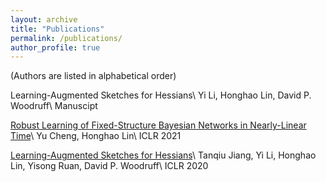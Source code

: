 ```yaml
---
layout: archive
title: "Publications"
permalink: /publications/
author_profile: true
---
```


(Authors are listed in alphabetical order)

Learning-Augmented Sketches for Hessians\\
Yi Li, Honghao Lin, David P. Woodruff\\
Manuscipt

[Robust Learning of Fixed-Structure Bayesian Networks in Nearly-Linear Time](https://arxiv.org/pdf/2105.05555.pdf)\\
Yu Cheng, Honghao Lin\\
ICLR 2021

[Learning-Augmented Sketches for Hessians](https://openreview.net/pdf?id=HyxJ1xBYDH)\\
Tanqiu Jiang, Yi Li, Honghao Lin, Yisong Ruan, David P. Woodruff\\
ICLR 2020